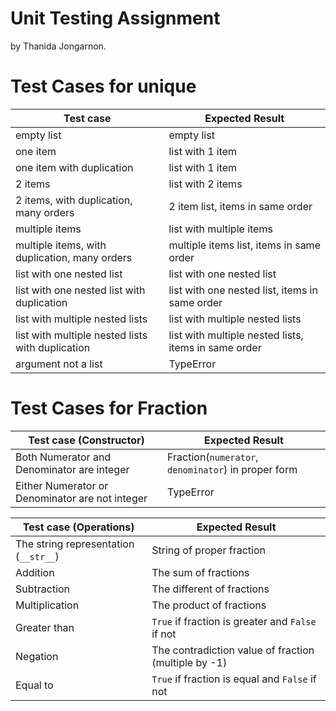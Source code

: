 # Unit Testing Assignment

by Thanida Jongarnon.


# Test Cases for unique


| Test case              |  Expected Result    |
|------------------------|---------------------|
| empty list             |  empty list         |
| one item               |  list with 1 item   |
| one item with duplication    |  list with 1 item   |
| 2 items               |  list with 2 items   |
| 2 items, with duplication, many orders | 2 item list, items in same order  |
| multiple items         |  list with multiple items   |
| multiple items, with duplication, many orders        |  multiple items list, items in same order   |
| list with one nested list               | list with one nested list   |
| list with one nested list with duplication              | list with one nested list, items in same order   |
| list with multiple nested lists           | list with multiple nested lists  |
| list with multiple nested lists with duplication         | list with multiple nested lists, items in same order  |
| argument not a list        |  TypeError|

# Test Cases for Fraction



 Test case (Constructor)         |  Expected Result    |
|------------------------|---------------------|
| Both Numerator and Denominator are integer| Fraction(`numerator`, `denominator`) in proper form    |
| Either Numerator or Denominator are not integer    |    TypeError     |


| Test case  (Operations)            |  Expected Result    |
|------------------------|---------------------|
| The string representation (`__str__`)|  String of proper fraction     |
| Addition |   The sum of fractions   |
| Subtraction |  The different of fractions    |
| Multiplication|    The product of fractions   |
| Greater than |  `True` if fraction is greater and `False` if not     |
| Negation |  The  contradiction value of fraction (multiple by -1)  |
| Equal to|  `True` if fraction is equal and `False` if not  |





